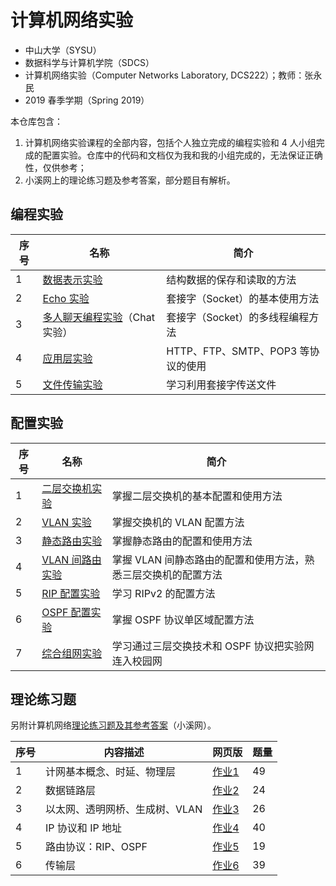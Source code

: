 # 计算机网络实验

*   中山大学（SYSU）
*   数据科学与计算机学院（SDCS）
*   计算机网络实验（Computer Networks Laboratory, DCS222）；教师：张永民
*   2019 春季学期（Spring 2019）



本仓库包含：

1.  计算机网络实验课程的全部内容，包括个人独立完成的编程实验和 4 人小组完成的配置实验。仓库中的代码和文档仅为我和我的小组完成的，无法保证正确性，仅供参考；
2.  小溪网上的理论练习题及参考答案，部分题目有解析。



## 编程实验

| 序号 | 名称                                                         | 简介                               |
| ---- | ------------------------------------------------------------ | ---------------------------------- |
| 1    | [数据表示实验](Programming_编程实验/Prog1_数据表示实验)      | 结构数据的保存和读取的方法         |
| 2    | [Echo 实验](Programming_编程实验/Prog2_Echo实验)             | 套接字（Socket）的基本使用方法     |
| 3    | [多人聊天编程实验](Programming_编程实验/Prog3_Chat实验)（Chat 实验） | 套接字（Socket）的多线程编程方法   |
| 4    | [应用层实验](Programming_编程实验/Prog4_应用层实验)          | HTTP、FTP、SMTP、POP3 等协议的使用 |
| 5    | [文件传输实验](Programming_编程实验/Prog5_文件传输实验)      | 学习利用套接字传送文件             |



## 配置实验

| 序号 | 名称                                                         | 简介                                                         |
| ---- | ------------------------------------------------------------ | ------------------------------------------------------------ |
| 1    | [二层交换机实验](Configuring_配置实验/Conf1_二层交换机实验)  | 掌握二层交换机的基本配置和使用方法                           |
| 2    | [VLAN 实验](Configuring_配置实验/Conf2_VLAN实验)             | 掌握交换机的 VLAN 配置方法                                   |
| 3    | [静态路由实验](Configuring_配置实验/Conf3_静态路由实验)      | 掌握静态路由的配置和使用方法                                 |
| 4    | [VLAN 间路由实验](Configuring_配置实验/Conf4_VLAN间路由实验) | 掌握 VLAN 间静态路由的配置和使用方法，熟悉三层交换机的配置方法 |
| 5    | [RIP 配置实验](Configuring_配置实验/Conf5_RIP配置实验)       | 学习 RIPv2 的配置方法                                        |
| 6    | [OSPF 配置实验](Configuring_配置实验/Conf6_OSPF配置实验)     | 掌握 OSPF 协议单区域配置方法                                 |
| 7    | [综合组网实验](Configuring_配置实验/Conf7_综合组网实验)      | 学习通过三层交换技术和 OSPF 协议把实验网连入校园网           |



## 理论练习题

另附计算机网络[理论练习题及其参考答案](计网理论练习题)（小溪网）。

| 序号             | 内容描述                       | 网页版                    | 题量 |
| ---------------- | ------------------------------ | ---- | ---- |
| 1 | 计网基本概念、时延、物理层     | [作业1](https://xjed.github.io/computer-networking-lab/计网理论练习题/作业1.html) | 49   |
| 2 | 数据链路层                     | [作业2](https://xjed.github.io/computer-networking-lab/计网理论练习题/作业2.html) | 24   |
| 3 | 以太网、透明网桥、生成树、VLAN | [作业3](https://xjed.github.io/computer-networking-lab/计网理论练习题/作业3.html) | 26   |
| 4 | IP 协议和 IP 地址 | [作业4](https://xjed.github.io/computer-networking-lab/计网理论练习题/作业4.html) | 40 |
| 5 | 路由协议：RIP、OSPF | [作业5](https://xjed.github.io/computer-networking-lab/计网理论练习题/作业5.html) | 19 |
| 6 | 传输层 | [作业6](https://xjed.github.io/computer-networking-lab/计网理论练习题/作业6.html) | 39 |

